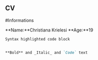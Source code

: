 ## CV

#Informations

**Name:**Christiana Krielesi
**Age:**19


```markdown
Syntax highlighted code block


**Bold** and _Italic_ and `Code` text

